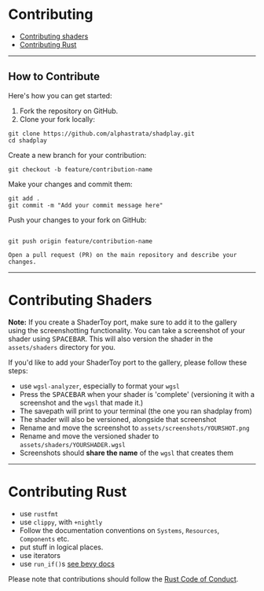 # Contributing

- [Contributing shaders](#contributing-shaders)
- [Contributing Rust](#contributing-rust)

______________________________________________________________________

## How to Contribute

Here's how you can get started:

1. Fork the repository on GitHub.
1. Clone your fork locally:

```shell
git clone https://github.com/alphastrata/shadplay.git
cd shadplay
```

Create a new branch for your contribution:

```shell
git checkout -b feature/contribution-name
```

Make your changes and commit them:

```shell
git add .
git commit -m "Add your commit message here"
```

Push your changes to your fork on GitHub:

```shell

git push origin feature/contribution-name

Open a pull request (PR) on the main repository and describe your changes.

```

______________________________________________________________________

# Contributing Shaders

**Note:** If you create a ShaderToy port, make sure to add it to the gallery using the screenshotting functionality.
You can take a screenshot of your shader using <kbd>SPACEBAR</kbd>. This will also version the shader in the `assets/shaders` directory for you.

If you'd like to add your ShaderToy port to the gallery, please follow these steps:

- use `wgsl-analyzer`, especially to format your `wgsl`
- Press the <kbd>SPACEBAR</kbd> when your shader is 'complete' (versioning it with a screenshot and the `wgsl` that made it.)
- The savepath will print to your terminal (the one you ran shadplay from)
- The shader will also be versioned, alongside that screenshot
- Rename and move the screenshot to `assets/screenshots/YOURSHOT.png`
- Rename and move the versioned shader to `assets/shaders/YOURSHADER.wgsl`
- Screenshots should **share the name** of the `wgsl` that creates them

______________________________________________________________________

# Contributing Rust

- use `rustfmt`
- use `clippy`, with `+nightly`
- Follow the documentation conventions on `Systems`, `Resources`, `Components` etc.
- put stuff in logical places.
- use iterators
- use `run_if()`s [see bevy docs](https://docs.rs/bevy/latest/bevy/prelude/trait.IntoSystemConfigs.html#method.run_if)

Please note that contributions should follow the [Rust Code of Conduct](https://www.rust-lang.org/policies/code-of-conduct).
